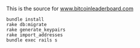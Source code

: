 This is the source for www.bitcoinleaderboard.com

    bundle install
    rake db:migrate
    rake generate_keypairs
    rake import_addresses
    bundle exec rails s
